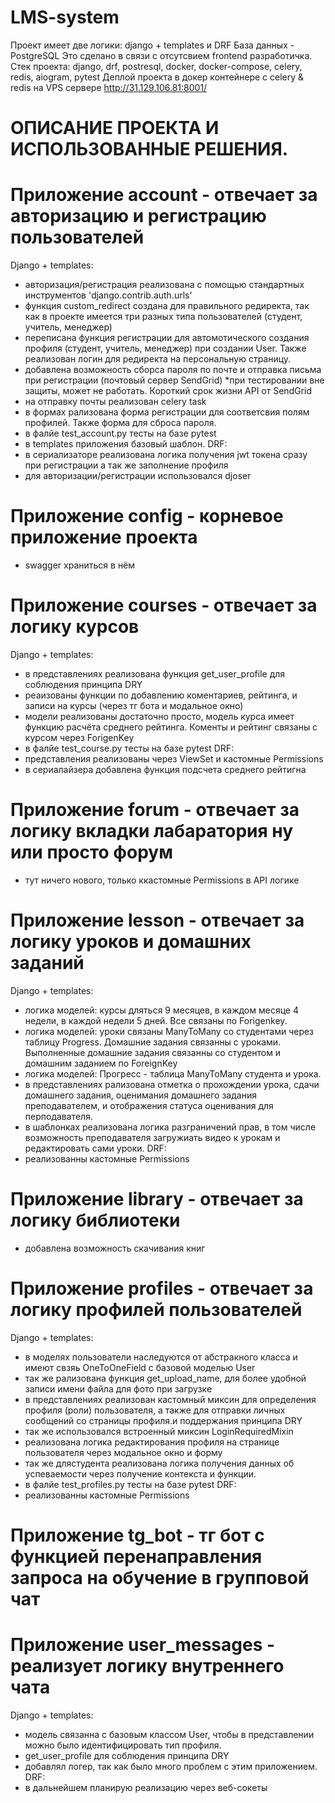 # LMS-system
Проект имеет две логики: django + templates и DRF
База данных - PostgreSQL
Это сделано в связи с отсутсвием frontend разработичка.
Стек проекта: django, drf, postresql, docker, docker-compose, celery, redis, aiogram, pytest
Деплой проекта в докер контейнере с celery & redis на VPS сервере http://31.129.106.81:8001/

# ОПИСАНИЕ ПРОЕКТА И ИСПОЛЬЗОВАННЫЕ РЕШЕНИЯ.
# Приложение account - отвечает за авторизацию и регистрацию пользователей
Django + templates: 
- авторизация/регистрация реализована с помощью стандартных инструментов 'django.contrib.auth.urls'
- функция custom_redirect создана для правильного редиректа, так как в проекте имеется три разных типа пользователей (студент, учитель, менеджер)
- переписана функция регистрации для автомотического создания профиля (студент, учитель, менеджер) при создании User. Также реализован логин для редиректа на персональную страницу.
- добавлена возможность сборса пароля по почте и отправка письма при регистрации (почтовый сервер SendGrid) *при тестировании вне защиты, может не работать. Короткий срок жизни API от SendGrid
- на отправку почты реализован celery task
- в формах рализована форма регистрации для соответсвия полям профилей. Также форма для сброса пароля.
- в фалйе test_account.py тесты на базе pytest
- в templates приложения базовый шаблон.
DRF:
- в сериализаторе реализована логика получения jwt токена сразу при регистрации а так же заполнение профиля
- для авторизации/регистрации использовался djoser
# Приложение config - корневое приложение проекта
- swagger храниться в нём
# Приложение courses - отвечает за логику курсов
Django + templates: 
- в представлениях реализована функция get_user_profile для соблюдения принципа DRY
- реаизованы функции по добавлению коментариев, рейтинга, и записи на курсы (через тг бота и модальное окно)
- модели реализованы достаточно просто, модель курса имеет функцию расчёта среднего рейтинга. Коменты и рейтинг связаны с курсом через ForigenKey
- в фалйе test_course.py тесты на базе pytest
DRF:
- представления реализованы через ViewSet и кастомные Permissions
- в сериалайзера добавлена функция подсчета среднего рейтигна
# Приложение forum - отвечает за логику вкладки лабаратория ну или просто форум
- тут ничего нового, только ккастомные Permissions в API логике
# Приложение lesson - отвечает за логику уроков и домашних заданий
Django + templates: 
- логика моделей: курсы дляться 9 месяцев, в каждом месяце 4 недели, в каждой недели 5 дней. Все связаны по Forigenkey.
- логика моделей: уроки связаны ManyToMany со студентами через таблицу Progress. Домашние задания связанны с уроками. Выполненные домашние задания связанны со студентом и домашним заданием по ForeignKey
- логика моделей: Прогресс - таблица ManyToMany студента и урока.
- в представлениях рализована отметка о прохождении урока, сдачи домашнего задания, оценимания домашнего задания преподавателем, и отображения статуса оценивания для перподавателя.
- в шаблонках реализована логика разграничений прав, в том числе возможность преподавателя загружиать видео к урокам и редактировать сами уроки.
DRF:
- реализованны кастомные Permissions
# Приложение library - отвечает за логику библиотеки
- добавлена возможность скачивания книг
# Приложение profiles - отвечает за логику профилей пользователей
Django + templates: 
- в моделях пользователи наследуются от абстракного класса и имеют свзяь OneToOneField с базовой моделью User
- так же рализована функция get_upload_name, для более удобной записи имени файла для фото при загрузке
- в представлениях реализован кастомный миксин для определения профиля (роли) пользователя, а также для отправки личных сообщений со страницы профиля.и поддержания принципа DRY
- так же использовался встроенный миксин LoginRequiredMixin
- реализована логика редактирования профиля на странице пользователя через модальное окно и форму
- так же длястудента реализована логика получения данных об успеваемости через получение контекста и функции.
- в фалйе test_profiles.py тесты на базе pytest
DRF:
- реализованны кастомные Permissions
# Приложение tg_bot - тг бот с функцией перенаправления запроса на обучение в групповой чат
# Приложение user_messages - реализует логику внутреннего чата
Django + templates: 
- модель связанна с базовым классом User, чтобы в представлении можно было идентифицировать тип профиля.
- get_user_profile для соблюдения принципа DRY
- добавлял логер, так как было много проблем с этим приложением.
DRF:
- в дальнейшем планирую реализацию через веб-сокеты
